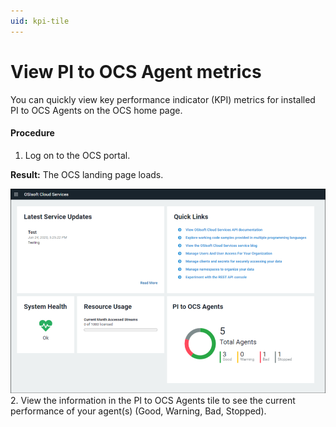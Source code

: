 ```yaml
---
uid: kpi-tile
---
```


# View PI to OCS Agent metrics

You can quickly view key performance indicator (KPI) metrics for installed PI to OCS Agents on the OCS home page.

#### Procedure

1.  Log on to the OCS portal.

   **Result:** The OCS landing page loads.
   
   ![](../../images/kpi-tile.png)
2.  View the information in the PI to OCS Agents tile to see the current performance of your agent(s) (Good, Warning, Bad, Stopped).